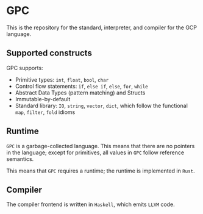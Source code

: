 # GPC
This is the repository for the standard, interpreter, and compiler for the GCP language.

## Supported constructs
GPC supports:
* Primitive types: `int`, `float`, `bool`, `char`
* Control flow statements: `if`, `else if`, `else`, `for`, `while`
* Abstract Data Types (pattern matching) and Structs
* Immutable-by-default
* Standard library: `IO`, `string`, `vector`, `dict`, which follow the functional `map`, `filter`, `fold` idioms

## Runtime
`GPC` is a garbage-collected language.
This means that there are no pointers in the language; except for primitives, all values in `GPC` follow reference semantics.

This means that `GPC` requires a runtime; the runtime is implemented in `Rust`.

## Compiler
The compiler frontend is written in `Haskell`, which emits `LLVM` code.
